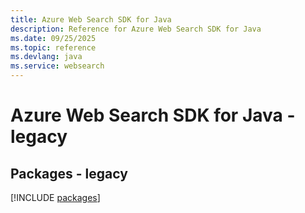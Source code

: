 ```yaml
---
title: Azure Web Search SDK for Java
description: Reference for Azure Web Search SDK for Java
ms.date: 09/25/2025
ms.topic: reference
ms.devlang: java
ms.service: websearch
---
```

# Azure Web Search SDK for Java - legacy
## Packages - legacy
[!INCLUDE [packages](web-search-index.md)]